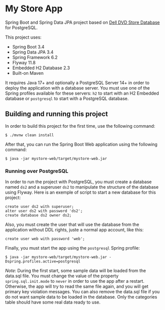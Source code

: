 # My Store App

Spring Boot and Spring Data JPA project based on [Dell DVD Store Database](https://linux.dell.com/dvdstore/) for PostgreSQL.

This project uses:

- Spring Boot 3.4
- Spring Data JPA 3.4
- Spring Framework 6.2
- Flyway 11.8
- Embedded H2 Database 2.3
- Built-on Maven

It requires Java 17+ and optionally a PostgreSQL Server 14+ in order to deploy the application with a
database server. You must use one of the Spring profiles available for these servers: `h2` to start with an H2 Embedded
database or `postgresql` to start with a PostgreSQL database.

## Building and running this project

In order to build this project for the first time, use the following command:

    $ ./mvnw clean install

After that, you can run the Spring Boot Web application using the following command:

    $ java -jar mystore-web/target/mystore-web.jar

### Running over PostgreSQL

In order to run the project with PostgreSQL, you must create a database named `ds2` and a superuser `ds2` to manipulate
the structure of the database using Flyway. Here is an exemple of script to start a new database for this project:

    create user ds2 with superuser;
    alter user ds2 with password 'ds2';
    create database ds2 owner ds2;

Also, you must create the user that will use the database from the application without DDL rights, juste a normal app
account, like this:

    create user web with password 'web';

Finally, you must start the app using the `postgresql` Spring profile:

    $ java -jar mystore-web/target/mystore-web.jar -Dspring.profiles.active=postgresql

*Note*: During the first start, some sample data will be loaded from the data.sql file. You must change the value of the
property `spring.sql.init.mode` to `never` in order to use the app after a restart. Otherwise, the app will try to read
the same file again, and you will get primary key violation messages. You can also remove the data.sql file if you do
not want sample data to be loaded in the database. Only the categories table should have some real data ready to use.
